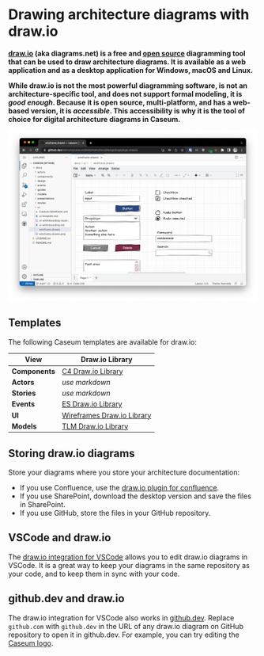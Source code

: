 # Drawing architecture diagrams with draw.io

**[draw.io](https://www.drawio.com) (aka diagrams.net) is a free and [open source](https://github.com/jgraph/drawio) diagramming tool that can be used to draw architecture diagrams. It is available as a web application and as a desktop application for Windows, macOS and Linux.**

**While draw.io is not the most powerful diagramming software, is not an architecture-specific tool, and does not support formal modeling, it is _good enough_. Because it is open source, multi-platform, and has a web-based version, it is _accessible_. This accessibility is why it is the tool of choice for digital architecture diagrams in Caseum.**

![Screenshot of draw.io running within github.dev editing a Caseum diagram](drawio-example.png)

## Templates

The following Caseum templates are available for draw.io:

| **View**       | **Draw.io Library**                                |
|----------------|----------------------------------------------------|
| **Components** | [C4 Draw.io Library](../components/c4-template.md) |
| **Actors**     | _use markdown_                                     |
| **Stories**    | _use markdown_                                     |
| **Events**     | [ES Draw.io Library](../events/event-template.md)  |
| **UI**         | [Wireframes Draw.io Library](../ui/ui-template.md) |
| **Models**     | [TLM Draw.io Library](../models/tlm-template.md)   |

## Storing draw.io diagrams

Store your diagrams where you store your architecture documentation:
* If you use Confluence, use the [draw.io plugin for confluence](https://marketplace.atlassian.com/apps/1210933/draw-io-diagrams-whiteboards).
* If you use SharePoint, download the desktop version and save the files in SharePoint.
* If you use GitHub, store the files in your GitHub repository.

## VSCode and draw.io

The [draw.io integration for VSCode](https://marketplace.visualstudio.com/items?itemName=hediet.vscode-drawio) allows you to edit draw.io diagrams in VSCode. It is a great way to keep your diagrams in the same repository as your code, and to keep them in sync with your code.

## github.dev and draw.io

The draw.io integration for VSCode also works in [github.dev](https://github.dev). Replace `github.com` with `github.dev` in the URL of any draw.io diagram on GitHub repository to open it in github.dev. For example, you can try editing the [Caseum logo](https://github.dev/lsimons/caseum/blob/main/docs/design/logo/logo.drawio).
